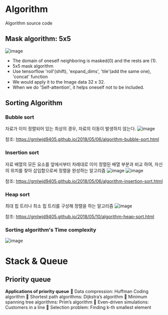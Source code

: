 # Algorithm
Algorithm source code


## Mask algorithm: 5x5
![image](https://user-images.githubusercontent.com/51250746/159849866-8b19655d-23df-4a9b-b6d5-61a5b9876ca2.png)
- The domain of oneself neighboring is masked(0) and the rests are (1).
- 5x5 mask algorithm
- Use tensorflow 'roll'(shift), 'expand_dims', 'tile'(add the same one), 'concat' function 
- We would apply it to the Image data 32 x 32.
- When we do 'Self-attention', it helps oneself not to be included.





## Sorting Algorithm

### Bubble sort
자료가 이미 정렬되어 있는 최상의 경우, 자료의 이동이 발생하지 않는다.
![image](https://user-images.githubusercontent.com/51250746/159931447-5325ad23-0d3f-4a77-9ce8-fd9f2288f655.png)

참조: https://gmlwjd9405.github.io/2018/05/06/algorithm-bubble-sort.html


### Insertion sort
자료 배열의 모든 요소를 앞에서부터 차례대로 이미 정렬된 배열 부분과 비교 하여, 자신의 위치를 찾아 삽입함으로써 정렬을 완성하는 알고리즘
![image](https://user-images.githubusercontent.com/51250746/159931929-edd47142-4da0-456f-bdc8-43728125bc53.png)
![image](https://user-images.githubusercontent.com/51250746/159932015-24023430-5dbf-443a-8790-02591cdff343.png)

참조: https://gmlwjd9405.github.io/2018/05/06/algorithm-insertion-sort.html



### Heap sort
최대 힙 트리나 최소 힙 트리를 구성해 정렬을 하는 알고리즘
![image](https://user-images.githubusercontent.com/51250746/159932343-5e482c08-afaa-4937-957b-2b1099fac158.png)

참조: https://gmlwjd9405.github.io/2018/05/10/algorithm-heap-sort.html



### Sorting algorithm's Time complexity
![image](https://user-images.githubusercontent.com/51250746/159945976-f20c8f75-a1a7-495d-9795-5a1a7bdba3aa.png)




# Stack & Queue
## Priority queue
**Applications of priority queue**
 Data compression: Huffman Coding algorithm
 Shortest path algorithms: Dijkstra’s algorithm
 Minimum spanning tree algorithms: Prim’s algorithm
 Even-driven simulations: Customers in a line
 Selection problem: Finding k-th smallest element 
